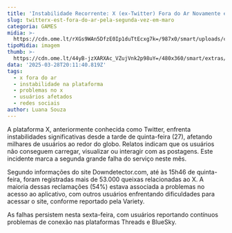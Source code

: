 ```yaml
---
title: 'Instabilidade Recorrente: X (ex-Twitter) Fora do Ar Novamente em Março'
slug: twitterx-est-fora-do-ar-pela-segunda-vez-em-maro
categoria: GAMES
midia: >-
  https://cdn.ome.lt/rXGs9WAn5DfzE0Ip1duTtEcxg7k=/987x0/smart/uploads/conteudo/fotos/x-twitter-fora-do-ar.png
tipoMidia: imagem
thumb: >-
  https://cdn.ome.lt/44yB-jzXARXAc_VZujVnk2p98uY=/480x360/smart/extras/conteudos/x-twitter-fora-do-ar.png
data: '2025-03-28T20:11:40.819Z'
tags:
  - x fora do ar
  - instabilidade na plataforma
  - problemas no x
  - usuários afetados
  - redes sociais
author: Luana Souza
---
```


A plataforma X, anteriormente conhecida como Twitter, enfrenta instabilidades significativas desde a tarde de quinta-feira (27), afetando milhares de usuários ao redor do globo. Relatos indicam que os usuários não conseguem carregar, visualizar ou interagir com as postagens. Este incidente marca a segunda grande falha do serviço neste mês.

Segundo informações do site Downdetector.com, até às 15h46 de quinta-feira, foram registradas mais de 53.000 queixas relacionadas ao X. A maioria dessas reclamações (54%) estava associada a problemas no acesso ao aplicativo, com outros usuários enfrentando dificuldades para acessar o site, conforme reportado pela Variety.

As falhas persistem nesta sexta-feira, com usuários reportando contínuos problemas de conexão nas plataformas Threads e BlueSky.
